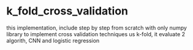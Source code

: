 # k_fold_cross_validation

this implementation, include step by step from scratch with only numpy library
to implement cross validation techniques us k-fold, 
it evaluate 2 algorith, CNN and logistic regression
